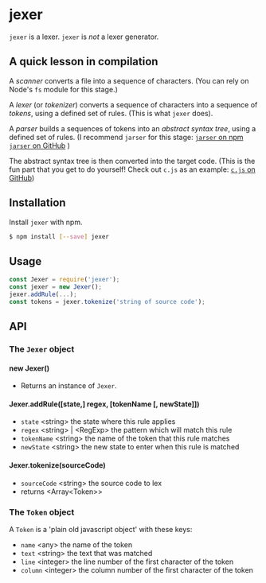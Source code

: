 # jexer

`jexer` is a lexer. `jexer` is _not_ a lexer generator.

## A quick lesson in compilation

A _scanner_ converts a file into a sequence of characters. (You can rely on
Node's `fs` module for this stage.)

A _lexer_ (or _tokenizer_) converts a sequence of characters into a sequence of _tokens_, using
a defined set of rules. (This is what `jexer` does).

A _parser_ builds a sequences of tokens into an _abstract syntax tree_, using a
defined set of rules. (I recommend `jarser` for this stage: 
[`jarser` on npm](https://npmjs.com/jarser)
[`jarser` on GitHub](https://github.com/MichaelBuhler/jarser) )

The abstract syntax tree is then converted into the target code. (This is the
fun part that you get to do yourself! Check out `c.js` as an example:
[`c.js` on GitHub](https://github.com/MichaelBuhler/c.js))

## Installation

Install `jexer` with npm.

```bash
$ npm install [--save] jexer
```

## Usage

```js
const Jexer = require('jexer');
const jexer = new Jexer();
jexer.addRule(...);
const tokens = jexer.tokenize('string of source code');
```

## API

### The `Jexer` object

#### new Jexer()

* Returns an instance of `Jexer`.

#### Jexer.addRule([state,] regex, [tokenName [, newState]])

* `state` \<string> the state where this rule applies
* `regex` \<string> | \<RegExp> the pattern which will match this rule
* `tokenName` \<string> the name of the token that this rule matches
* `newState` \<string> the new state to enter when this rule is matched

#### Jexer.tokenize(sourceCode)

* `sourceCode` \<string> the source code to lex
* returns \<Array\<Token>>

### The `Token` object

A `Token` is a 'plain old javascript object' with these keys:

* `name` \<any> the name of the token
* `text` \<string> the text that was matched
* `line` \<integer> the line number of the first character of the token
* `column` \<integer> the column number of the first character of the token

